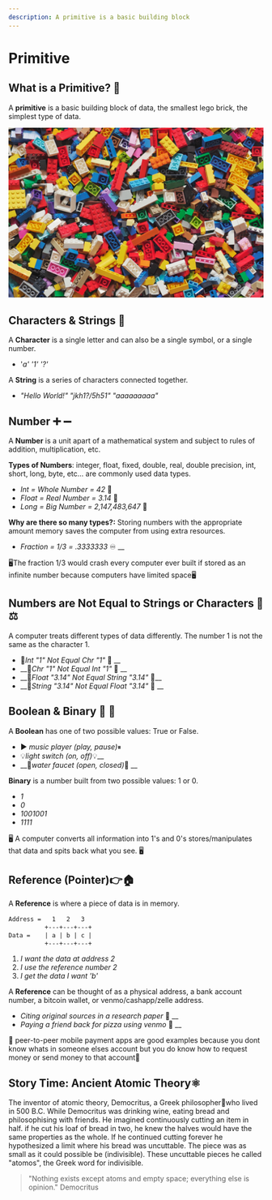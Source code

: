 ```yaml
---
description: A primitive is a basic building block
---
```


# Primitive

## What is a Primitive? 🧱 

A **primitive** is a basic building block of data, the smallest lego brick, the simplest type of data. 

![Legos](../.gitbook/assets/xavi-cabrera-kn-umdzqdjm-unsplash.jpg)

## Characters & Strings 💬 

A **Character** is a single letter and can also be a single symbol, or a single number.

* '_a'      '1'      '?'_

A **String** is a series of characters connected together.

* _"Hello World!"      "jkh1?/5h51"      "aaaaaaaaa"_

## Number ➕ ➖ 

A **Number** is a unit apart of a mathematical system and subject to rules of addition, multiplication, etc.

**Types of Numbers**: integer, float, fixed, double, real, double precision, int, short, long, byte, etc... are commonly used data types. 

* _Int = Whole Number = 42_ 🔢 
* _Float = Real Number = 3.14_ 🥧 
* _Long = Big Number = 2,147,483,647_ 🐋 

**Why are there so many types?:** Storing numbers with the appropriate amount memory saves the computer from using extra resources.

* _Fraction = 1/3 = .3333333_ ♾ __

🖥The fraction 1/3 would crash every computer ever built if stored as an infinite number because computers have limited space🖥

## Numbers are Not Equal to Strings or Characters 👨⚖ 

A computer treats different types of data differently. The number 1 is not the same as the character 1. 

* 🚫_Int "1" Not Equal  Chr "1"_ 🚫 __
* \_\_🚫_Chr "1" Not Equal Int "1"_ 🚫 __
* \_\_🚫_Float "3.14" Not Equal String "3.14"_ 🚫\_\_
* \_\_🚫_String "3.14" Not Equal Float "3.14"_ 🚫 __ 

## Boolean & Binary 🌝 🌚 

A **Boolean** has one of two possible values: True or False.

* ▶ _music player \(play, pause\)_⏸
* 💡_light switch \(on, off\)_💡\_\_
* \_\_🚰_water faucet \(open, closed\)_🚰 __

**Binary** is a number built from two possible values: 1 or 0.

* _1_
* _0_
* _1001001_
* _1111_

🖥 A computer converts all information into 1's and 0's stores/manipulates that data and spits back what you see. 🖥 

## Reference \(Pointer\)👉🏠 

A **Reference** is where a piece of data is in memory.

```text
Address =   1   2   3
          +---+---+---+
Data =    | a | b | c |
          +---+---+---+
```

1. _I want the data at address 2_
2. _I use the reference number 2_
3. _I get the data I want 'b'_

A **Reference** can be thought of as a physical address, a bank account number, a bitcoin wallet, or venmo/cashapp/zelle address.   

* _Citing original sources in a research paper_ 📜 __
* _Paying a friend back for pizza using venmo_ 🍕 __

💸 peer-to-peer mobile payment apps are good examples because you dont know whats in someone elses account but you do know how to request money or send money to that account💸 

## Story Time: Ancient Atomic Theory⚛

The inventor of atomic theory, Democritus, a Greek philosopher🤔who lived in 500 B.C. While Democritus was drinking wine, eating bread and philosophising with friends. He imagined continuously cutting an item in half. if he cut his loaf of bread in two, he knew the halves would have the same properties as the whole. If he continued cutting forever he hypothesized a limit where his bread was uncuttable. The piece was as small as it could possible be \(indivisible\). These uncuttable pieces he called "atomos", the Greek word for indivisible.

> "Nothing exists except atoms and empty space; everything else is opinion."  Democritus

